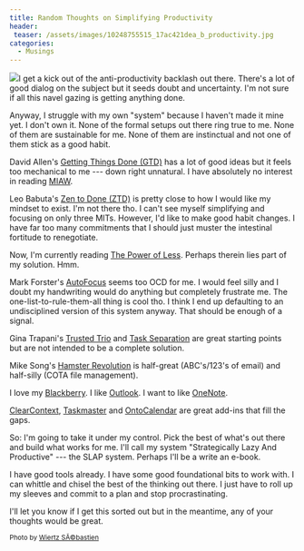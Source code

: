 ```yaml
---
title: Random Thoughts on Simplifying Productivity
header:
 teaser: /assets/images/10248755515_17ac421dea_b_productivity.jpg
categories:
  - Musings
---
```

<img src="https://douglangille.github.io/assets/images/10248755515_17ac421dea_b_productivity.jpg">I get a kick out of the anti-productivity backlash out there. There's a lot of good dialog on the subject but it seeds doubt and uncertainty. I'm not sure if all this navel gazing is getting anything done.

Anyway, I struggle with my own "system" because I haven't made it mine yet. I don't own it. None of the formal setups out there ring true to me. None of them are sustainable for me. None of them are instinctual and not one of them stick as a good habit.

David Allen's <a href="http://en.wikipedia.org/wiki/GTD">Getting Things Done (GTD)</a> has a lot of good ideas but it feels too mechanical to me --- down right unnatural. I have absolutely no interest in reading <a href="http://www.davidco.com/miaw.php">MIAW</a>.

Leo Babuta's <a href="http://zenhzen%20to%20done%20%28ztd%29/">Zen to Done (ZTD)</a> is pretty close to how I would like my mindset to exist. I'm not there tho. I can't see myself simplifying and focusing on only three MITs. However, I'd like to make good habit changes. I have far too many commitments that I should just muster the intestinal fortitude to renegotiate.

Now, I'm currently reading <a href="http://thepowerofless.com/">The Power of Less</a>. Perhaps therein lies part of my solution. Hmm.

Mark Forster's <a href="http://autofocus/">AutoFocus</a> seems too OCD for me. I would feel silly and I doubt my handwriting would do anything but completely frustrate me. The one-list-to-rule-them-all thing is cool tho. I think I end up defaulting to an undisciplined version of this system anyway. That should be enough of a signal.

Gina Trapani's <a href="http://lifehacker.com/software/top/geek-to-live--empty-your-inbox-with-the-trusted-trio-182318.php">Trusted Trio</a> and <a href="http://lifehacker.com/software/geek-to-live/separate-your-email-from-your-to+dos-272590.php">Task Separation</a> are great starting points but are not intended to be a complete solution.

Mike Song's <a href="http://www.hamsterrevolution.com/">Hamster Revolution</a> is half-great (ABC's/123's of email) and half-silly (COTA file management).

I love my <a href="http://en.wikipedia.org/wiki/BlackBerry_Javelin">Blackberry</a>. I like <a href="http://lifehacker.com/381966/tweak-microsoft-outlook-to-empty-your-inbox-faster">Outlook</a>. I want to like <a href="http://onenote/">OneNote</a>.

<a href="http://clearcontext.com/">ClearContext</a>, <a href="http://www.s4bb.com/software/taskmaster/">Taskmaster</a> and <a href="http://ontocalendar/">OntoCalendar</a> are great add-ins that fill the gaps.

So: I'm going to take it under my control. Pick the best of what's out there and build what works for me. I'll call my system "Strategically Lazy And Productive" --- the SLAP system. Perhaps I'll be a write an e-book.

I have good tools already. I have some good foundational bits to work with. I can whittle and chisel the best of the thinking out there. I just have to roll up my sleeves and commit to a plan and stop procrastinating.

I'll let you know if I get this sorted out but in the meantime, any of your thoughts would be great.

<small>Photo by <a href="http://www.flickr.com/photos/36169570@N08/10248755515" target="_blank">Wiertz SÃ©bastien</a> </small>